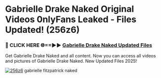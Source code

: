 # Gabrielle Drake Naked Original Videos 0nlyFans Leaked - Files Updated! (256z6)

<h3>🔴 CLICK HERE 🌐==►► <a href="https://tinyurl.com/up5wt9bj" rel="nofollow">Gabrielle Drake Naked Updated Files</a></h3>

Get Gabrielle Drake Naked and all content. Now you can access all videos and pictures of Gabrielle Drake Naked. New Updated Files 2025!

[![256z6](https://i.imgur.com/ABiUzMV.gif)](https://tinyurl.com/up5wt9bj)
gabrielle fitzpatrick naked